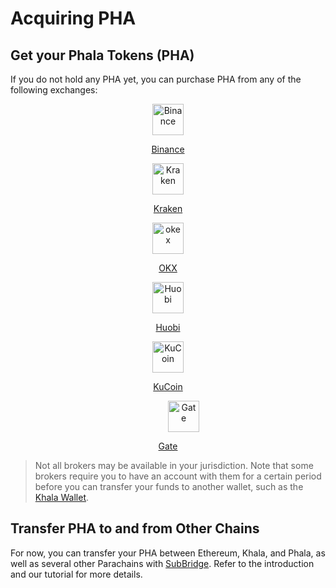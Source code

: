 # Acquiring PHA

## Get your Phala Tokens (PHA) <a href="#get-your-phala-tokens-pha" id="get-your-phala-tokens-pha"></a>

If you do not hold any PHA yet, you can purchase PHA from any of the following exchanges:

<div class="mediaList">

  <div class="item" style="text-align:center">
     <a href="https://www.binance.com/en" target="_blank" rel="noopener noreferrer">
        <svg svg width="0" height="0" viewBox="0 0 25 21" fill="none" xmlns="http://www.w3.org/2000/svg">
           <img src="https://phala.network/images/PagePHA/1-Binance.png" alt="Binance" width="50" class="center" height="50"/>
           <p>Binance</p>
        </svg>
     </a>
  </div>
  <div class="item" style="text-align:center">
     <a href="https://www.kraken.com/prices/pha-phala-price-chart/eur-euro?interval=1m" target="_blank" rel="noopener noreferrer">
        <svg svg width="0" height="0" viewBox="0 0 25 21" fill="none" xmlns="http://www.w3.org/2000/svg">
           <img src="https://yt3.ggpht.com/DVdGyTzsJDCzEFfYQ6CKhI0DJ7gsU0-ImvmWLX_-mnjgEmulISp8dzBOSvDXTNeMotbAtTPwIg=s176-c-k-c0x00ffffff-no-rj" alt="Kraken" width="50" class="center" height="50"/>
           <p>Kraken</p>
        </svg>
     </a>
  </div>
    <div class="item" style="text-align:center">
     <a href="https://www.okex.com/trade-spot/pha-usdt" target="_blank" rel="noopener noreferrer">
        <svg svg width="0" height="0" viewBox="0 0 25 21" fill="none" xmlns="http://www.w3.org/2000/svg">
           <img src="https://phala.network/images/PagePHA/3-OKEx.png" alt="okex" width="50" class="center" height="50"/>
           <p>OKX</p>
        </svg>
     </a>
  </div>
    <div class="item" style="text-align:center">
     <a href="https://www.huobi.com/en-us/exchange/pha_usdt" target="_blank" rel="noopener noreferrer">
        <svg svg width="0" height="0" viewBox="0 0 25 21" fill="none" xmlns="http://www.w3.org/2000/svg">
           <img src="https://phala.network/images/PagePHA/2-Huobi.png" alt="Huobi" width="50" class="center" height="50"/>
           <p>Huobi</p>
        </svg>
     </a>
  </div>
     <div class="item" style="text-align:center">
     <a href="https://trade.kucoin.com/PHA-USDT" target="_blank" rel="noopener noreferrer">
        <svg svg width="0" height="0" viewBox="0 0 25 21" fill="none" xmlns="http://www.w3.org/2000/svg">
           <img src="https://phala.network/images/PagePHA/4-KuCoin.png" alt="KuCoin" width="50" class="center" height="50"/>
           <p>KuCoin</p>
        </svg>
     </a>
  </div>
    <div class="item" style="text-align:center">
     <a href="https://www.gate.io/trade/PHA_USDT" target="_blank" rel="noopener noreferrer">
        <svg svg width="50" height="50" viewBox="0 0 25 21" fill="none" xmlns="http://www.w3.org/2000/svg">
           <img src="https://phala.network/images/PagePHA/7-Gate.png" alt="Gate" width="50" class="center"/>
           <p>Gate</p>
        </svg>
     </a>
  </div>
</div>

> Not all brokers may be available in your jurisdiction. Note that some brokers require you to have an account with them for a certain period before you can transfer your funds to another wallet, such as the [Khala Wallet](https://polkadot.js.org/apps/?rpc=wss%3A%2F%2Fkhala-api.phala.network%2Fws#/accounts).

## Transfer PHA to and from Other Chains <a href="#transfer-pha-fromto-other-chains" id="transfer-pha-fromto-other-chains"></a>

For now, you can transfer your PHA between Ethereum, Khala, and Phala, as well as several other Parachains with [SubBridge](../../other-products/subbridge/). Refer to the introduction and our tutorial for more details.
